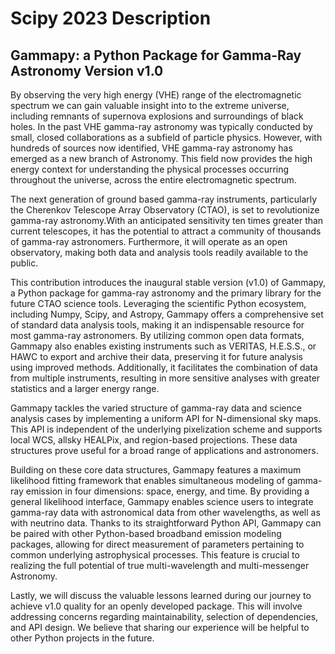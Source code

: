 # Scipy 2023 Description

## Gammapy: a Python Package for Gamma-Ray Astronomy Version v1.0

By observing the very high energy (VHE) range of the electromagnetic spectrum we can gain valuable insight into to the extreme universe, including remnants of supernova explosions and surroundings of black holes. In the past VHE gamma-ray astronomy was typically conducted by small, closed collaborations as a subfield of particle physics. However, with hundreds of sources now identified, VHE gamma-ray astronomy has emerged as a new branch of Astronomy. This field now provides the high energy context for understanding the physical processes occurring throughout the universe, across the entire electromagnetic spectrum.

The next generation of ground based gamma-ray instruments, particularly the Cherenkov Telescope Array Observatory (CTAO), is set to revolutionize gamma-ray astronomy.With an anticipated sensitivity ten times greater than current telescopes, it has the potential to attract a community of thousands of gamma-ray astronomers. Furthermore, it will operate as an open observatory, making both data and analysis tools readily available to the public.

This contribution introduces the inaugural stable version (v1.0) of Gammapy, a Python package for gamma-ray astronomy and the primary library for the future CTAO science tools. Leveraging the scientific Python ecosystem, including Numpy, Scipy, and Astropy, Gammapy offers a comprehensive set of standard data analysis tools, making it an indispensable resource for most gamma-ray astronomers. By utilizing common open data formats, Gammapy also enables existing instruments such as VERITAS, H.E.S.S., or HAWC to export and archive their data, preserving it for future analysis using improved methods. Additionally, it facilitates the combination of data from multiple instruments, resulting in more sensitive analyses with greater statistics and a larger energy range.

Gammapy tackles the varied structure of gamma-ray data and science analysis cases by implementing a uniform API for N-dimensional sky maps. This API is independent of the underlying pixelization scheme and supports local WCS, allsky HEALPix, and region-based projections. These data structures prove useful for a broad range of applications and astronomers.

Building on these core data structures, Gammapy features a maximum likelihood fitting framework that enables simultaneous modeling of gamma-ray emission in four dimensions: space, energy, and time. By providing a general likelihood interface, Gammapy enables science users to integrate gamma-ray data with astronomical data from other wavelengths, as well as with neutrino data. Thanks to its straightforward Python API, Gammapy can be paired with other Python-based broadband emission modeling packages, allowing for direct measurement of parameters pertaining to common underlying astrophysical processes. This feature is crucial to realizing the full potential of true multi-wavelength and multi-messenger Astronomy.

Lastly, we will discuss the valuable lessons learned during our journey to achieve v1.0 quality for an openly developed package. This will involve addressing concerns regarding maintainability, selection of dependencies, and API design. We believe that sharing our experience will be helpful to other Python projects in the future.
